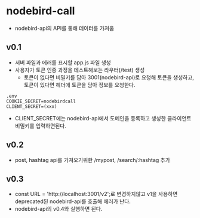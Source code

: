 # nodebird-call
- nodebird-api의 API를 통해 데이터를 가져옴

## v0.1
- 서버 파일과 에러를 표시할 app.js 파일 생성
- 사용자가 토큰 인증 과정을 테스트해보는 라우터(/test) 생성
    - 토큰이 없다면 비밀키를 담아 3001(nodebird-api)로 요청해 토큰을 생성하고, 토큰이 있다면 헤더에 토큰을 담아 정보를 요청한다.

```
.env
COOKIE_SECRET=nodebirdcall
CLIENT_SECRET=(xxx)
```

- CLIENT_SECRET에는 nodebird-api에서 도메인을 등록하고 생성한 클라이언트 비밀키를 입력하면된다.

## v0.2
- post, hashtag api를 가져오기위한 /mypost, /search/:hashtag 추가

## v0.3
- const URL = 'http://localhost:3001/v2';로 변경하지않고 v1을 사용하면 deprecated된 nodebird-api를 호출해 에러가 난다.
- nodebird-api의 v0.4와 실행하면 된다.
